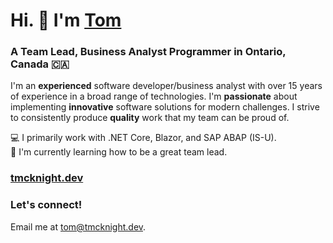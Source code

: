 # Hi. 👋 I'm [Tom][website]</a>

### A Team Lead, Business Analyst Programmer in Ontario, Canada 🇨🇦

I'm an **experienced** software developer/business analyst with over 15 years of experience in a broad range of technologies. I'm **passionate** about implementing **innovative** software solutions for modern challenges. I strive to consistently produce **quality** work that my team can be proud of.

💻 I primarily work with .NET Core, Blazor, and SAP ABAP (IS-U).  
🌱 I'm currently learning how to be a great team lead.

### [tmcknight.dev][website]

### Let's connect!

Email me at tom@tmcknight.dev.

[website]: https://tmcknight.dev

